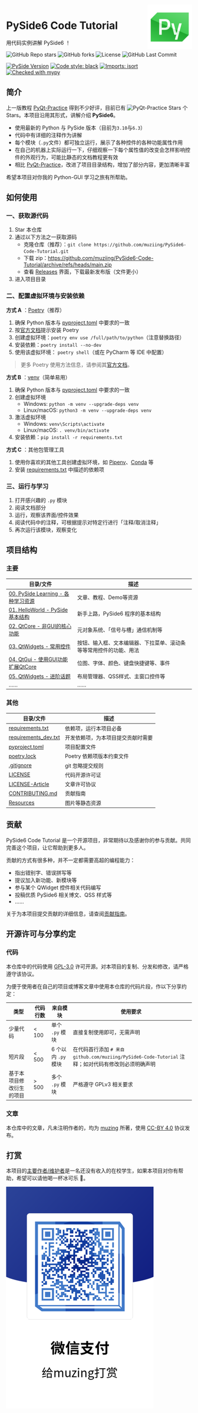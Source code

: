 <img src="./Resources/Icons/Qt_for_Python_128px.png" alt="logo" height="120" align="right" />

# PySide6 Code Tutorial

用代码实例讲解 PySide6 ！

![GitHub Repo stars](https://img.shields.io/github/stars/muziing/PySide6-Code-Tutorial)
![GitHub forks](https://img.shields.io/github/forks/muziing/PySide6-Code-Tutorial)
![License](https://img.shields.io/github/license/muziing/PySide6-Code-Tutorial)
![GitHub Last Commit](https://img.shields.io/github/last-commit/muziing/PySide6-Code-Tutorial)

[![PySide Version](https://img.shields.io/badge/PySide-6.3-blue)](https://doc.qt.io/qtforpython/index.html)
[![Code style: black](https://img.shields.io/badge/code%20style-black-000000.svg)](https://github.com/psf/black)
[![Imports: isort](https://img.shields.io/badge/%20imports-isort-%231674b1?style=flat&labelColor=ef8336)](https://pycqa.github.io/isort/)
[![Checked with mypy](http://www.mypy-lang.org/static/mypy_badge.svg)](http://mypy-lang.org/)

## 简介

上一版教程 [PyQt-Practice](https://github.com/muziing/PyQt_practice) 得到不少好评，目前已有 ![PyQt-Practice Stars](https://img.shields.io/github/stars/muziing/PyQt_practice.svg) 个 Stars。本项目沿用其形式，讲解介绍 **PySide6**。

- 使用最新的 Python 与 PySide 版本（目前为`3.10`与`6.3`）
- 代码中有详细的注释作为讲解
- 每个模块（`.py`文件）都可独立运行，展示了各种控件的各种功能属性作用
- 在自己的机器上实际运行一下，仔细观察一下每个属性值的改变会怎样影响控件的外观行为，可能比静态的文档教程更有效
- 相比 [PyQt-Practice](https://github.com/muziing/PyQt_practice)，改进了项目目录结构，增加了部分内容，更加清晰丰富

希望本项目对你我的 Python-GUI 学习之旅有所帮助。

## 如何使用

### 一、获取源代码

1. Star 本仓库
2. 通过以下方法之一获取源码
    - 克隆仓库（推荐）：`git clone https://github.com/muziing/PySide6-Code-Tutorial.git`
    - 下载 zip：<https://github.com/muziing/PySide6-Code-Tutorial/archive/refs/heads/main.zip>
    - 查看 [Releases](https://github.com/muziing/PySide6-Code-Tutorial/releases) 界面，下载最新发布版（文件更小）
3. 进入项目目录

### 二、配置虚拟环境与安装依赖

**方式 A** ：[Poetry](https://python-poetry.org/)（推荐）

1. 确保 Python 版本与 [pyproject.toml](./pyproject.toml) 中要求的一致
2. 按[官方文档](https://python-poetry.org/docs/#installation)提示安装 Poetry
3. 创建虚拟环境：`poetry env use /full/path/to/python`（注意替换路径）
4. 安装依赖：`poetry install --no-dev`
5. 使用该虚拟环境： `poetry shell`（或在 PyCharm 等 IDE 中配置）

> 更多 Poetry 使用方法信息，请参阅其[官方文档](https://python-poetry.org/docs/)。

**方式 B** ：[venv](https://docs.python.org/zh-cn/3/library/venv.html)（简单易用）

1. 确保 Python 版本与 [pyproject.toml](./pyproject.toml) 中要求的一致
2. 创建虚拟环境
    - Windows: `python -m venv --upgrade-deps venv`
    - Linux/macOS: `python3 -m venv --upgrade-deps venv`
3. 激活虚拟环境
    - Windows: `venv\Scripts\activate`
    - Linux/macOS: `. venv/bin/activate`
4. 安装依赖：`pip install -r requirements.txt`

**方式 C** ：其他包管理工具

1. 使用你喜欢的其他工具创建虚拟环境，如 [Pipenv](https://pipenv.pypa.io/)、[Conda](https://www.anaconda.com/) 等
2. 安装 [requirements.txt](./requirements.txt) 中描述的依赖项

### 三、运行与学习

1. 打开感兴趣的 `.py` 模块
2. 阅读文档部分
3. 运行，观察该界面/控件效果
4. 阅读代码中的注释，可根据提示对特定行进行「注释/取消注释」
5. 再次运行该模块，观察变化

## 项目结构

### 主要

| 目录/文件                                                           | 描述                                |
|-----------------------------------------------------------------|-----------------------------------|
| [00. PySide Learning - 各种学习资源](./00-PySideLearning-文章教程Demo等资源) | 文章、教程、Demo等资源                     |
| [01. HelloWorld - PySide 基本结构](./01-HelloWorld-基本结构)            | 新手上路，PySide6 程序的基本结构              |
| [02. QtCore - 非GUI的核心功能](./02-QtCore-非GUI的核心功能)                 | 元对象系统、「信号与槽」通信机制等                 |
| [03. QtWidgets - 常用控件](./03-QtWidgets-常用控件)                     | 按钮、输入框、文本编辑器、下拉菜单、滚动条等等常用控件的功能、用法 |
| [04. QtGui - 使用GUI功能扩展QtCore](./04-QtGui-使用GUI功能扩展QtCore)       | 位图、字体、颜色、键盘快捷键等、事件                |
| [05. QtWidgets - 进阶话题](./05-QtWidgets-进阶话题)                     | 布局管理器、QSS样式、主窗口控件等                |
| ……                                                              | ……                                |

### 其他

| 目录/文件                                          | 描述                |
|------------------------------------------------|-------------------|
| [requirements.txt](./requirements.txt)         | 依赖项，运行本项目必备       |
| [requirements_dev.txt](./requirements_dev.txt) | 开发依赖项，为本项目提交贡献时需要 |
| [pyproject.toml](./pyproject.toml)             | 项目配置文件            |
| [poetry.lock](./poetry.lock)                   | Poetry 依赖项版本约束文件  |
| [.gitignore](./.gitignore)                     | git 忽略提交规则        |
| [LICENSE](./LICENSE)                           | 代码开源许可证           |
| [LICENSE-Article](./LICENSE-Article)           | 文章许可协议            |
| [CONTRIBUTING.md](./CONTRIBUTING.md)           | 贡献指南              |
| [Resources](./Resources)                       | 图片等静态资源           |

## 贡献

PySide6 Code Tutorial 是一个开源项目，非常期待以及感谢你的参与贡献。共同完善这个项目，让它帮助到更多人。

贡献的方式有很多种，并不一定都需要高超的编程能力：

- 指出错别字、错误拼写等
- 提议加入新功能、新模块等
- 参与某个 QWidget 控件相关代码编写
- 投稿优质 PySide6 相关博文、QSS 样式等
- ……

关于为本项目提交贡献的详细信息，请查阅[贡献指南](./CONTRIBUTING.md)。

## 开源许可与分享约定

### 代码

本仓库中的代码使用 [GPL-3.0](https://www.gnu.org/licenses/gpl-3.0.en.html) 许可开源。对本项目的复制、分发和修改，请严格遵守该协议。

为便于使用者在自己的项目或博客文章中使用本仓库的代码片段，作以下分享约定：

| 类型           | 代码行数   | 来自模块           | 使用要求                                                                      |
|--------------|--------|----------------|---------------------------------------------------------------------------|
| 少量代码         | < 100  | 单个 `.py` 模块    | 直接复制使用即可，无需声明                                                             |
| 短片段          | < 500  | 6 个以内 `.py` 模块 | 在代码首行添加 `# 来自 github.com/muziing/PySide6-Code-Tutorial` 注释；如对代码有修改则必须明确声明 |
| 基于本项目修改衍生的项目 | \> 500 | 多个 `.py` 模块    | 严格遵守 GPLv3 相关要求                                                           |

### 文章

本仓库中的文章，凡未注明作者的，均为 [muzing](https://github.com/muziing) 所著，使用 [CC-BY 4.0](https://creativecommons.org/licenses/by/4.0/) 协议发布。

## 打赏

本项目的[主要作者/维护者](https://muzing.top/about/)是一名还没有收入的在校学生，如果本项目对你有帮助，希望可以请他喝一杯冰可乐 :beer:。

![微信收款码](./Resources/Images/muzing-WeChat-Collection-QRCode.png)
